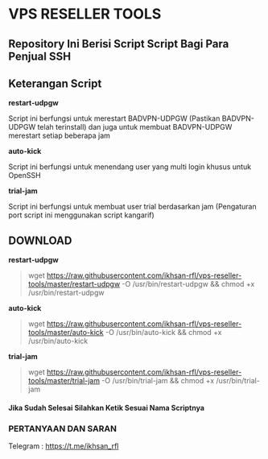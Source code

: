 # VPS RESELLER TOOLS
## Repository Ini Berisi Script Script Bagi Para Penjual SSH
## Keterangan Script
**restart-udpgw**

Script ini berfungsi untuk merestart BADVPN-UDPGW (Pastikan BADVPN-UDPGW telah terinstall) dan juga untuk membuat BADVPN-UDPGW merestart setiap beberapa jam

**auto-kick**

Script ini berfungsi untuk menendang user yang multi login khusus untuk OpenSSH

**trial-jam**

Script ini berfungsi untuk membuat user trial berdasarkan jam
(Pengaturan port script ini menggunakan script kangarif)

## **DOWNLOAD**

**restart-udpgw**

>wget https://raw.githubusercontent.com/ikhsan-rfl/vps-reseller-tools/master/restart-udpgw -O /usr/bin/restart-udpgw && chmod +x /usr/bin/restart-udpgw

**auto-kick**

>wget https://raw.githubusercontent.com/ikhsan-rfl/vps-reseller-tools/master/auto-kick -O /usr/bin/auto-kick && chmod +x /usr/bin/auto-kick

**trial-jam**

>wget https://raw.githubusercontent.com/ikhsan-rfl/vps-reseller-tools/master/trial-jam -O /usr/bin/trial-jam && chmod +x /usr/bin/trial-jam

#### **Jika Sudah Selesai Silahkan Ketik Sesuai Nama Scriptnya**

### PERTANYAAN DAN SARAN
Telegram : https://t.me/ikhsan_rfl
